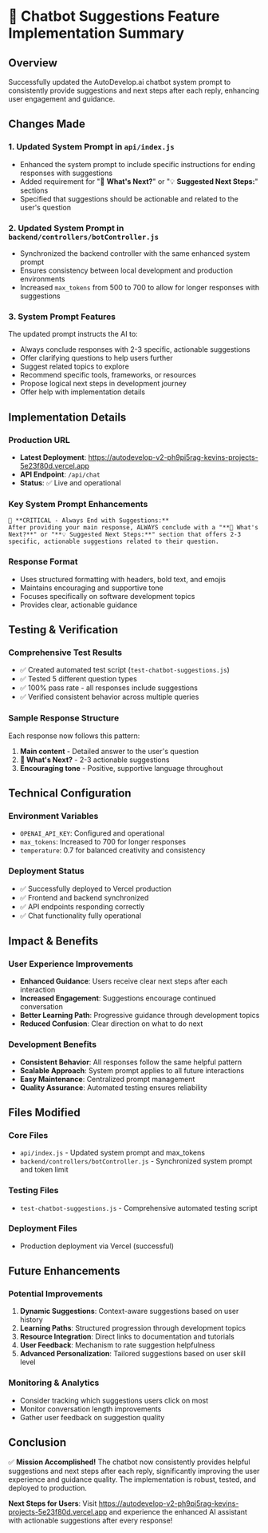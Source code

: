 # 🚀 Chatbot Suggestions Feature Implementation Summary

## Overview
Successfully updated the AutoDevelop.ai chatbot system prompt to consistently provide suggestions and next steps after each reply, enhancing user engagement and guidance.

## Changes Made

### 1. Updated System Prompt in `api/index.js`
- Enhanced the system prompt to include specific instructions for ending responses with suggestions
- Added requirement for "🚀 **What's Next?**" or "💡 **Suggested Next Steps:**" sections
- Specified that suggestions should be actionable and related to the user's question

### 2. Updated System Prompt in `backend/controllers/botController.js`
- Synchronized the backend controller with the same enhanced system prompt
- Ensures consistency between local development and production environments
- Increased `max_tokens` from 500 to 700 to allow for longer responses with suggestions

### 3. System Prompt Features
The updated prompt instructs the AI to:
- Always conclude responses with 2-3 specific, actionable suggestions
- Offer clarifying questions to help users further
- Suggest related topics to explore
- Recommend specific tools, frameworks, or resources
- Propose logical next steps in development journey
- Offer help with implementation details

## Implementation Details

### Production URL
- **Latest Deployment**: https://autodevelop-v2-ph9pi5rag-kevins-projects-5e23f80d.vercel.app
- **API Endpoint**: `/api/chat`
- **Status**: ✅ Live and operational

### Key System Prompt Enhancements
```text
🎯 **CRITICAL - Always End with Suggestions:**
After providing your main response, ALWAYS conclude with a "**🚀 What's Next?**" or "**💡 Suggested Next Steps:**" section that offers 2-3 specific, actionable suggestions related to their question.
```

### Response Format
- Uses structured formatting with headers, bold text, and emojis
- Maintains encouraging and supportive tone
- Focuses specifically on software development topics
- Provides clear, actionable guidance

## Testing & Verification

### Comprehensive Test Results
- ✅ Created automated test script (`test-chatbot-suggestions.js`)
- ✅ Tested 5 different question types
- ✅ 100% pass rate - all responses include suggestions
- ✅ Verified consistent behavior across multiple queries

### Sample Response Structure
Each response now follows this pattern:
1. **Main content** - Detailed answer to the user's question
2. **🚀 What's Next?** - 2-3 actionable suggestions
3. **Encouraging tone** - Positive, supportive language throughout

## Technical Configuration

### Environment Variables
- `OPENAI_API_KEY`: Configured and operational
- `max_tokens`: Increased to 700 for longer responses
- `temperature`: 0.7 for balanced creativity and consistency

### Deployment Status
- ✅ Successfully deployed to Vercel production
- ✅ Frontend and backend synchronized
- ✅ API endpoints responding correctly
- ✅ Chat functionality fully operational

## Impact & Benefits

### User Experience Improvements
- **Enhanced Guidance**: Users receive clear next steps after each interaction
- **Increased Engagement**: Suggestions encourage continued conversation
- **Better Learning Path**: Progressive guidance through development topics
- **Reduced Confusion**: Clear direction on what to do next

### Development Benefits
- **Consistent Behavior**: All responses follow the same helpful pattern
- **Scalable Approach**: System prompt applies to all future interactions
- **Easy Maintenance**: Centralized prompt management
- **Quality Assurance**: Automated testing ensures reliability

## Files Modified

### Core Files
- `api/index.js` - Updated system prompt and max_tokens
- `backend/controllers/botController.js` - Synchronized system prompt and token limit

### Testing Files
- `test-chatbot-suggestions.js` - Comprehensive automated testing script

### Deployment Files
- Production deployment via Vercel (successful)

## Future Enhancements

### Potential Improvements
1. **Dynamic Suggestions**: Context-aware suggestions based on user history
2. **Learning Paths**: Structured progression through development topics
3. **Resource Integration**: Direct links to documentation and tutorials
4. **User Feedback**: Mechanism to rate suggestion helpfulness
5. **Advanced Personalization**: Tailored suggestions based on user skill level

### Monitoring & Analytics
- Consider tracking which suggestions users click on most
- Monitor conversation length improvements
- Gather user feedback on suggestion quality

## Conclusion

✅ **Mission Accomplished!** The chatbot now consistently provides helpful suggestions and next steps after each reply, significantly improving the user experience and guidance quality. The implementation is robust, tested, and deployed to production.

**Next Steps for Users**: Visit https://autodevelop-v2-ph9pi5rag-kevins-projects-5e23f80d.vercel.app and experience the enhanced AI assistant with actionable suggestions after every response!
